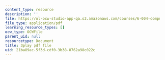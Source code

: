 ```yaml
---
content_type: resource
description: ''
file: https://ol-ocw-studio-app-qa.s3.amazonaws.com/courses/6-004-computation-structures-spring-2017/21ba89ac5f3dcdf03b388762a98c022c_cVEj5p9GiBA.pdf
file_type: application/pdf
learning_resource_types: []
ocw_type: OCWFile
parent_uid: null
resourcetype: Document
title: 3play pdf file
uid: 21ba89ac-5f3d-cdf0-3b38-8762a98c022c
---
```

